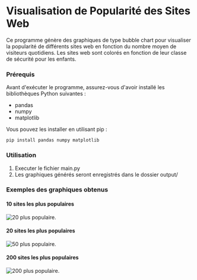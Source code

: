 
# Visualisation de Popularité des Sites Web

Ce programme génère des graphiques de type bubble chart pour visualiser la popularité de différents sites web en fonction du nombre moyen de visiteurs quotidiens. Les sites web sont colorés en fonction de leur classe de sécurité pour les enfants.

### Prérequis

Avant d'exécuter le programme, assurez-vous d'avoir installé les bibliothèques Python suivantes :

- pandas
- numpy
- matplotlib

Vous pouvez les installer en utilisant pip :

```pip install pandas numpy matplotlib```

### Utilisation

1. Executer le fichier main.py
2. Les graphiques générés seront enregistrés dans le dossier output/

### Exemples des graphiques obtenus

#### 10 sites les plus populaires
![20 plus populaire](output/full20+.png).

#### 20 sites les plus populaires
![50 plus populaire](output/full50+.png).

#### 200 sites les plus populaires
![200 plus populaire](output/full200+.png).
